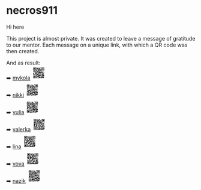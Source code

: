 # necros911

Hi here

This project is almost private. It was created to leave a message of gratitude to our mentor.
Each message on a unique link, with which a QR code was then created.

And as result:
<br />➡️ [mykola](https://leon61ukr.github.io/necros911/mykola)
<img height="37px" width="37px" src="https://raw.githubusercontent.com/leon61ukr/necros911/gh-pages/qr-code/mykola.svg?sanitize=true">
<br />➡️ [nikki](https://leon61ukr.github.io/necros911/nikki)
<img height="37px" width="37px" src="https://raw.githubusercontent.com/leon61ukr/necros911/gh-pages/qr-code/nikki.svg?sanitize=true">
<br />➡️ [yulia](https://leon61ukr.github.io/necros911/yulia)
<img height="37px" width="37px" src="https://raw.githubusercontent.com/leon61ukr/necros911/gh-pages/qr-code/yulia.svg?sanitize=true">
<br />➡️ [valerka](https://leon61ukr.github.io/necros911/valerka)
<img height="37px" width="37px" src="https://raw.githubusercontent.com/leon61ukr/necros911/gh-pages/qr-code/valerka.svg?sanitize=true">
<br />➡️ [lina](https://leon61ukr.github.io/necros911/lina)
<img height="37px" width="37px" src="https://raw.githubusercontent.com/leon61ukr/necros911/gh-pages/qr-code/lina.svg?sanitize=true">
<br />➡️ [vova](https://leon61ukr.github.io/necros911/vova)
<img height="37px" width="37px" src="https://raw.githubusercontent.com/leon61ukr/necros911/gh-pages/qr-code/vova.svg?sanitize=true">
<br />➡️ [nazik](https://leon61ukr.github.io/necros911/nazik)
<img height="37px" width="37px" src="https://raw.githubusercontent.com/leon61ukr/necros911/gh-pages/qr-code/nazik.svg?sanitize=true">


